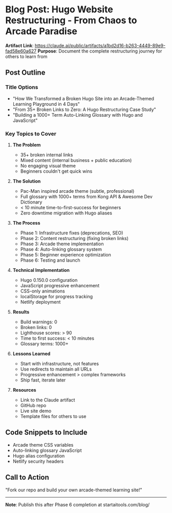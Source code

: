 # Blog Post: Hugo Website Restructuring - From Chaos to Arcade Paradise

**Artifact Link**: https://claude.ai/public/artifacts/a1bd2d16-b263-4449-89e9-fad58e60a627
**Purpose**: Document the complete restructuring journey for others to learn from

## Post Outline

### Title Options
- "How We Transformed a Broken Hugo Site into an Arcade-Themed Learning Playground in 4 Days"
- "From 35+ Broken Links to Zero: A Hugo Restructuring Case Study"
- "Building a 1000+ Term Auto-Linking Glossary with Hugo and JavaScript"

### Key Topics to Cover

1. **The Problem**
   - 35+ broken internal links
   - Mixed content (internal business + public education)
   - No engaging visual theme
   - Beginners couldn't get quick wins

2. **The Solution**
   - Pac-Man inspired arcade theme (subtle, professional)
   - Full glossary with 1000+ terms from Kong API & Awesome Dev Dictionary
   - < 10 minute time-to-first-success for beginners
   - Zero downtime migration with Hugo aliases

3. **The Process**
   - Phase 1: Infrastructure fixes (deprecations, SEO)
   - Phase 2: Content restructuring (fixing broken links)
   - Phase 3: Arcade theme implementation
   - Phase 4: Auto-linking glossary system
   - Phase 5: Beginner experience optimization
   - Phase 6: Testing and launch

4. **Technical Implementation**
   - Hugo 0.150.0 configuration
   - JavaScript progressive enhancement
   - CSS-only animations
   - localStorage for progress tracking
   - Netlify deployment

5. **Results**
   - Build warnings: 0
   - Broken links: 0
   - Lighthouse scores: > 90
   - Time to first success: < 10 minutes
   - Glossary terms: 1000+

6. **Lessons Learned**
   - Start with infrastructure, not features
   - Use redirects to maintain all URLs
   - Progressive enhancement > complex frameworks
   - Ship fast, iterate later

7. **Resources**
   - Link to the Claude artifact
   - GitHub repo
   - Live site demo
   - Template files for others to use

## Code Snippets to Include
- Arcade theme CSS variables
- Auto-linking glossary JavaScript
- Hugo alias configuration
- Netlify security headers

## Call to Action
"Fork our repo and build your own arcade-themed learning site!"

---

**Note**: Publish this after Phase 6 completion at startaitools.com/blog/